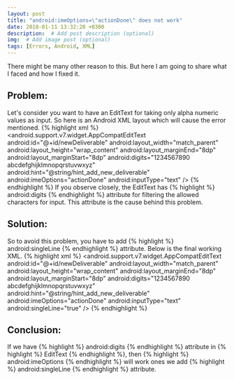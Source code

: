 ```yaml
---
layout: post
title: "android:imeOptions=\"actionDone\" does not work"
date: 2018-01-11 13:32:20 +0300
description:  # Add post description (optional)
img:  # Add image post (optional)
tags: [Errors, Android, XML]
---
```

There might be many other reason to this. But here I am going to share what I faced and how I fixed it.

## Problem:
Let's consider you want to have an EditText for taking only alpha numeric values as input. So here is an Android XML layout which will cause the error mentioned.
{% highlight xml %}
<android.support.v7.widget.AppCompatEditText
        android:id="@+id/newDeliverable"
        android:layout_width="match_parent"
        android:layout_height="wrap_content"
        android:layout_marginEnd="8dp"
        android:layout_marginStart="8dp"
        android:digits="1234567890 abcdefghijklmnopqrstuvwxyz"
        android:hint="@string/hint_add_new_deliverable"
        android:imeOptions="actionDone"
        android:inputType="text" />
{% endhighlight %}
If you observe closely, the EditText has {% highlight %} android:digits {% endhighlight %} attribute for filtering the allowed characters for input. This attribute is the cause behind this problem.

## Solution:
So to avoid this problem, you have to add {% highlight %} android:singleLine {% endhighlight %} attribute. Below is the final working XML.
{% highlight xml %}
<android.support.v7.widget.AppCompatEditText
        android:id="@+id/newDeliverable"
        android:layout_width="match_parent"
        android:layout_height="wrap_content"
        android:layout_marginEnd="8dp"
        android:layout_marginStart="8dp"
        android:digits="1234567890 abcdefghijklmnopqrstuvwxyz"
        android:hint="@string/hint_add_new_deliverable"
        android:imeOptions="actionDone"
        android:inputType="text"
        android:singleLine="true" />
{% endhighlight %}

## Conclusion:
If we have {% highlight %} android:digits {% endhighlight %} attribute in {% highlight %} EditText {% endhighlight %}, then {% highlight %} android:imeOptions {% endhighlight %} will work ones we add {% highlight %} android:singleLine {% endhighlight %} attribute.
